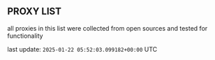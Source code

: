 ## PROXY LIST

all proxies in this list were collected from open sources and tested for functionality

last update: `2025-01-22 05:52:03.099182+00:00` UTC